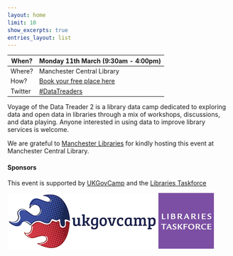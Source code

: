 ```yaml
---
layout: home
limit: 10
show_excerpts: true
entries_layout: list
---
```


| When? | Monday 11th March (9:30am - 4:00pm) |
| ---- | ------- |
| Where? | Manchester Central Library |
| How? | [Book your free place here](https://datatreaders2.eventbrite.com) |
| Twitter | [#DataTreaders](https://twitter.com/search?q=%23datatreaders) |

Voyage of the Data Treader 2 is a library data camp dedicated to exploring data and open data in libraries through a mix of workshops, discussions, and data playing. Anyone interested in using data to improve library services is welcome.

We are grateful to [Manchester Libraries](https://www.manchester.gov.uk/libraries) for kindly hosting this event at Manchester Central Library.

#### Sponsors 

This event is supported by [UKGovCamp](https://www.ukgovcamp.com/) and the [Libraries Taskforce](https://www.gov.uk/government/groups/libraries-taskforce) 

![UKGovCamp logo](https://github.com/LibrariesHacked/data-treaders-library-map/raw/master/assets/2014to16-logo.png)
![Libraries Taskforce logo](https://raw.githubusercontent.com/LibrariesHacked/data-treaders-library-map/master/assets/Untitled%20design%20(24).png)
